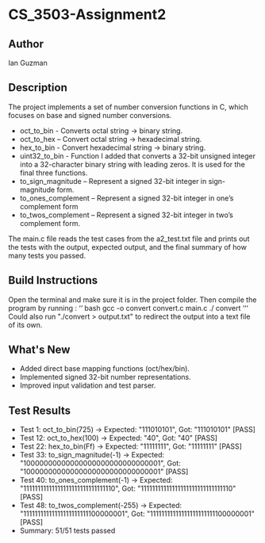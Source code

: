 # CS_3503-Assignment2
## Author 
Ian Guzman

## Description
The project implements a set of number conversion functions in C, which focuses on base and signed number conversions.

- oct_to_bin - Converts octal string -> binary string.
- oct_to_hex – Convert octal string → hexadecimal string.
- hex_to_bin - Convert hexadecimal string → binary string.
- uint32_to_bin - Function I added that converts a 32-bit unsigned integer into a
32-character binary string with leading zeros. It is used for the final three functions.
- to_sign_magnitude – Represent a signed 32-bit integer in sign-magnitude form.
- to_ones_complement – Represent a signed 32-bit integer in one’s complement form
- to_twos_complement – Represent a signed 32-bit integer in two’s complement form.

The main.c file reads the test cases from the a2_test.txt file and prints out the tests with the output, expected output, and the final summary of how many tests you passed.

## Build Instructions
Open the terminal and make sure it is in the project folder. Then compile the program by running :
‘‘ bash
gcc -o convert convert.c main.c
./ convert
‘‘‘
Could also run "./convert > output.txt" to redirect the output into a text file of its own.

## What's New
- Added direct base mapping functions (oct/hex/bin).
- Implemented signed 32-bit number representations.
- Improved input validation and test parser.

## Test Results
- Test 1: oct_to_bin(725) -> Expected: "111010101", Got: "111010101" [PASS]
- Test 12: oct_to_hex(100) -> Expected: "40", Got: "40" [PASS]
- Test 22: hex_to_bin(Ff) -> Expected: "11111111", Got: "11111111" [PASS]
- Test 33: to_sign_magnitude(-1) -> Expected: "10000000000000000000000000000001", Got: "10000000000000000000000000000001" [PASS]
- Test 40: to_ones_complement(-1) -> Expected: "11111111111111111111111111111110", Got: "11111111111111111111111111111110" [PASS]
- Test 48: to_twos_complement(-255) -> Expected: "11111111111111111111111100000001", Got: "11111111111111111111111100000001" [PASS]
- Summary: 51/51 tests passed
